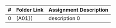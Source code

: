 |  #  | Folder Link | Assignment Description |
| :-: | ----------- | ---------------------- |
|  0  | [A01](      | description 0          |
